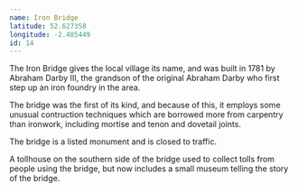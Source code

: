 ```yaml
---
name: Iron Bridge
latitude: 52.627358
longitude: -2.485449
id: 14
---
```


The Iron Bridge gives the local village its name, and was built in 1781 by Abraham Darby III, the grandson of the original Abraham Darby who first step up an iron foundry in the area.

The bridge was the first of its kind, and because of this, it employs some unusual contruction techniques which are borrowed more from carpentry than ironwork, including mortise and tenon and dovetail joints.

The bridge is a listed monument and is closed to traffic.

A tollhouse on the southern side of the bridge used to collect tolls from people using the bridge, but now includes a small museum telling the story of the bridge.